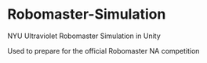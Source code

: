 # Robomaster-Simulation
NYU Ultraviolet Robomaster Simulation in Unity

Used to prepare for the official Robomaster NA competition
